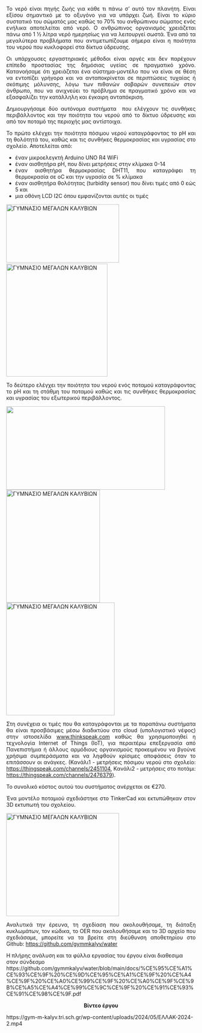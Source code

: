 <p style="text-align: justify;">Το νερό είναι πηγής ζωής για κάθε τι πάνω σ’ αυτό τον πλανήτη. Είναι εξίσου σημαντικό με το οξυγόνο για να υπάρχει ζωή. Είναι το κύριο συστατικό του σώματός μας καθώς το 70% του ανθρώπινου σώματος ενός ενήλικα αποτελείται από νερό. Ο ανθρώπινος οργανισμός χρειάζεται πάνω από 1 ½ λίτρα νερό ημερησίως για να λειτουργεί σωστά. Ένα από τα μεγαλύτερα προβλήματα που αντιμετωπίζουμε σήμερα είναι η ποιότητα του νερού που κυκλοφορεί στα δίκτυα ύδρευσης.</p>
<p style="text-align: justify;">Οι υπάρχουσες εργαστηριακές μέθοδοι είναι αργές και δεν παρέχουν επίπεδο προστασίας της δημόσιας υγείας σε πραγματικό χρόνο. Κατανοήσαμε ότι χρειάζεται ένα σύστημα-μοντέλο που να είναι σε θέση να εντοπίζει γρήγορα και να ανταποκρίνεται σε περιπτώσεις τυχαίας ή σκόπιμης μόλυνσης, λόγω των πιθανών σοβαρών συνεπειών στον άνθρωπο, που να ανιχνεύει το πρόβλημα σε πραγματικό χρόνο και να εξασφαλίζει την κατάλληλη και έγκαιρη ανταπόκριση.</p>
<p style="text-align: justify;"><span style="font-weight: 400;">Δημιουργήσαμε δύο αυτόνομα συστήματα  που ελέγχουν τις συνθήκες περιβάλλοντος και την ποιότητα του νερού από το δίκτυο ύδρευσης και από τον ποταμό της περιοχής μας αντίστοιχα.</span></p>
<p style="text-align: justify;"><span style="font-weight: 400;">Το πρώτο ελέγχει την ποιότητα πόσιμου νερού καταγράφοντας το pH και τη θολότητά του, καθώς και τις συνθήκες θερμοκρασίας και υγρασίας στο σχολείο. Αποτελείται από: </span></p>

<ul>
 	<li style="font-weight: 400; text-align: justify;"><span style="font-weight: 400;">έναν μικροελεγκτή Arduino UNO R4 WiFi</span></li>
 	<li style="font-weight: 400; text-align: justify;"><span style="font-weight: 400;">έναν αισθητήρα pH, που δίνει μετρήσεις στην κλίμακα 0-14</span></li>
 	<li style="font-weight: 400; text-align: justify;"><span style="font-weight: 400;">έναν αισθητήρα θερμοκρασίας DHT11, που καταγράφει τη θερμοκρασία σε </span><span style="font-weight: 400;">ο</span><span style="font-weight: 400;">C και την υγρασία σε % κλίμακα</span></li>
 	<li style="font-weight: 400; text-align: justify;"><span style="font-weight: 400;">έναν αισθητήρα θολότητας (turbidity sensor) που δίνει τιμές από 0 εώς 5 και </span></li>
 	<li style="font-weight: 400; text-align: justify;"><span style="font-weight: 400;">μια οθόνη LCD I2C όπου εμφανίζονται αυτές οι τιμές</span></li>
</ul>
<span style="font-weight: 400;"><img class="alignnone size-medium wp-image-11376" src="https://openedtech.ellak.gr/wp-content/uploads/sites/31/2024/05/posimo_bb-300x155.png" alt="ΓΥΜΝΑΣΙΟ ΜΕΓΑΛΩΝ ΚΑΛΥΒΙΩΝ" width="300" height="155" />     <img class="alignnone size-medium wp-image-11372" src="https://openedtech.ellak.gr/wp-content/uploads/sites/31/2024/05/posimo-nero-269x300.png" alt="ΓΥΜΝΑΣΙΟ ΜΕΓΑΛΩΝ ΚΑΛΥΒΙΩΝ" width="269" height="300" /></span>
<p style="text-align: justify;"><span style="font-weight: 400;">Το δεύ</span><span style="font-weight: 400;">τερο ελέγχει την ποιότητα του νερού ενός ποταμού καταγράφοντας το pH και τη στάθμη του ποταμού καθώς και τις συνθήκες θερμοκρασίας και υγρασίας του εξωτερικού περιβάλλοντος. </span></p>
<img class="alignnone wp-image-11377" src="https://openedtech.ellak.gr/wp-content/uploads/sites/31/2024/05/potami_bb-300x158.png" alt="" width="422" height="222" /><img class="alignnone size-medium wp-image-11374" src="https://openedtech.ellak.gr/wp-content/uploads/sites/31/2024/05/potami-249x300.png" alt="ΓΥΜΝΑΣΙΟ ΜΕΓΑΛΩΝ ΚΑΛΥΒΙΩΝ" width="249" height="300" />

<img class="size-medium wp-image-11375 alignleft" src="https://openedtech.ellak.gr/wp-content/uploads/sites/31/2024/05/thingspeak-288x300.png" alt="ΓΥΜΝΑΣΙΟ ΜΕΓΑΛΩΝ ΚΑΛΥΒΙΩΝ" width="288" height="300" />
<p style="text-align: justify;"><span style="font-weight: 400;">Στη συνέχεια οι τιμές που θα καταγράφονται με τα παραπάνω συστήματα θα είναι προσβάσιμες μέσω διαδικτύου στο cloud (υπολογιστικό νέφος) στην ιστοσελίδα</span> <a href="http://www.thinkspeak.com"><span style="font-weight: 400;">www.thinkspeak.com</span></a><span style="font-weight: 400;"> καθώς θα χρησιμοποιηθεί η τεχνολογία Internet of Things (IoT), για περαιτέρω επεξεργασία από Πανεπιστήμια ή άλλους αρμόδιους οργανισμούς προκειμένου να βγούνε χρήσιμα συμπεράσματα και να ληφθούν κρίσιμες αποφάσεις όταν το επιτάσσουν οι ανάγκες. (Κανάλι1 - μετρήσεις πόσιμου νερού στο σχολείο:</span><a href="https://thingspeak.com/channels/2451104"> <span style="font-weight: 400;">https://thingspeak.com/channels/2451104</span></a><span style="font-weight: 400;">, Κανάλι2 - μετρήσεις στο ποτάμι:</span><a href="https://thingspeak.com/channels/2476379"> <span style="font-weight: 400;">https://thingspeak.com/channels/2476379</span></a><span style="font-weight: 400;">).</span></p>
<p style="text-align: justify;"><span style="font-weight: 400;">Το συνολικό κόστος αυτού του συστήματος ανέρχεται σε €270.</span></p>
<p style="text-align: justify;"><span style="font-weight: 400;">Ένα μοντέλο ποταμιού σχεδιάστηκε στο TinkerCad και εκτυπώθηκαν στον 3D εκτυπωτή του σχολείου.</span></p>
<img class="size-medium wp-image-11373 aligncenter" src="https://openedtech.ellak.gr/wp-content/uploads/sites/31/2024/05/potami-3D-300x274.png" alt="ΓΥΜΝΑΣΙΟ ΜΕΓΑΛΩΝ ΚΑΛΥΒΙΩΝ" width="300" height="274" />
<p style="text-align: justify;">Αναλυτικά την έρευνα, τη σχεδίαση που ακολουθήσαμε, τη διάταξη κυκλωμάτων, τον κώδικα, το OER που ακολουθήσαμε και το 3D αρχείο που σχεδιάσαμε, μπορείτε να τα βρείτε στη διεύθυνση αποθετηρίου στο Github: <a href="https://github.com/gymmkalyv/water">https://github.com/gymmkalyv/water</a></p> Η πλήρης ανάλυση και τα φύλλα εργασίας του έργου είναι διαθεσιμα στον σύνδεσμο https://github.com/gymmkalyv/water/blob/main/docs/%CE%95%CE%A1%CE%93%CE%9F%20%CE%9D%CE%95%CE%A1%CE%9F%20%CE%A4%CE%9F%20%CE%A0%CE%99%CE%9F%20%CE%A0%CE%9F%CE%9B%CE%A5%CE%A4%CE%99%CE%9C%CE%9F%20%CE%91%CE%93%CE%91%CE%98%CE%9F.pdf 
<p style="text-align: center;"><strong>Βίντεο έργου</strong></p>
https://gym-m-kalyv.tri.sch.gr/wp-content/uploads/2024/05/ΕΛΛΑΚ-2024-2.mp4

&nbsp;
